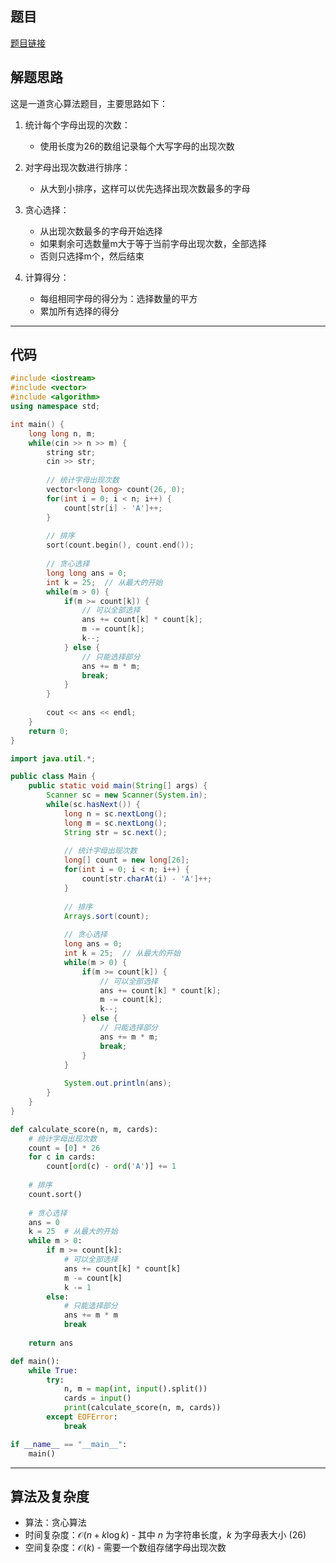 ## 题目
[题目链接](https://www.nowcoder.com/practice/9369f06924fa44a4ba2c462504c53297?tpId=182&tqId=353485&sourceUrl=/exam/oj&channenl=wgithub&fromPut=wgithub)

## 解题思路

这是一道贪心算法题目，主要思路如下：

1. 统计每个字母出现的次数：
   - 使用长度为26的数组记录每个大写字母的出现次数

2. 对字母出现次数进行排序：
   - 从大到小排序，这样可以优先选择出现次数最多的字母

3. 贪心选择：
   - 从出现次数最多的字母开始选择
   - 如果剩余可选数量m大于等于当前字母出现次数，全部选择
   - 否则只选择m个，然后结束

4. 计算得分：
   - 每组相同字母的得分为：选择数量的平方
   - 累加所有选择的得分

---

## 代码

```cpp []
#include <iostream>
#include <vector>
#include <algorithm>
using namespace std;

int main() {
    long long n, m;
    while(cin >> n >> m) {
        string str;
        cin >> str;
        
        // 统计字母出现次数
        vector<long long> count(26, 0);
        for(int i = 0; i < n; i++) {
            count[str[i] - 'A']++;
        }
        
        // 排序
        sort(count.begin(), count.end());
        
        // 贪心选择
        long long ans = 0;
        int k = 25;  // 从最大的开始
        while(m > 0) {
            if(m >= count[k]) {
                // 可以全部选择
                ans += count[k] * count[k];
                m -= count[k];
                k--;
            } else {
                // 只能选择部分
                ans += m * m;
                break;
            }
        }
        
        cout << ans << endl;
    }
    return 0;
}
```

```java []
import java.util.*;

public class Main {
    public static void main(String[] args) {
        Scanner sc = new Scanner(System.in);
        while(sc.hasNext()) {
            long n = sc.nextLong();
            long m = sc.nextLong();
            String str = sc.next();
            
            // 统计字母出现次数
            long[] count = new long[26];
            for(int i = 0; i < n; i++) {
                count[str.charAt(i) - 'A']++;
            }
            
            // 排序
            Arrays.sort(count);
            
            // 贪心选择
            long ans = 0;
            int k = 25;  // 从最大的开始
            while(m > 0) {
                if(m >= count[k]) {
                    // 可以全部选择
                    ans += count[k] * count[k];
                    m -= count[k];
                    k--;
                } else {
                    // 只能选择部分
                    ans += m * m;
                    break;
                }
            }
            
            System.out.println(ans);
        }
    }
}
```

```python []
def calculate_score(n, m, cards):
    # 统计字母出现次数
    count = [0] * 26
    for c in cards:
        count[ord(c) - ord('A')] += 1
    
    # 排序
    count.sort()
    
    # 贪心选择
    ans = 0
    k = 25  # 从最大的开始
    while m > 0:
        if m >= count[k]:
            # 可以全部选择
            ans += count[k] * count[k]
            m -= count[k]
            k -= 1
        else:
            # 只能选择部分
            ans += m * m
            break
    
    return ans

def main():
    while True:
        try:
            n, m = map(int, input().split())
            cards = input()
            print(calculate_score(n, m, cards))
        except EOFError:
            break

if __name__ == "__main__":
    main()
```

---

## 算法及复杂度
- 算法：贪心算法
- 时间复杂度：$\mathcal{O}(n + k\log k)$ - 其中 $n$ 为字符串长度，$k$ 为字母表大小 $(26)$
- 空间复杂度：$\mathcal{O}(k)$ - 需要一个数组存储字母出现次数
